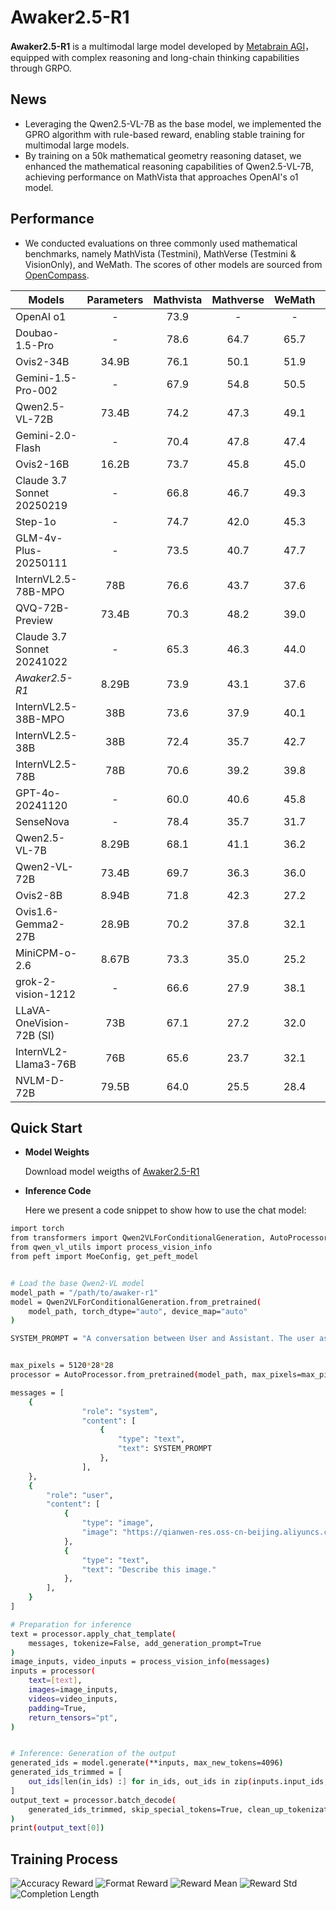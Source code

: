 # Awaker2.5-R1

**Awaker2.5-R1** is a multimodal large model developed by [Metabrain AGI](https://www.metabrainagi.com)， equipped with complex reasoning and long-chain thinking capabilities through GRPO.

## News
- Leveraging the Qwen2.5-VL-7B as the base model, we implemented the GPRO algorithm with rule-based reward, enabling stable training for multimodal large models.
- By training on a 50k mathematical geometry reasoning dataset, we enhanced the mathematical reasoning capabilities of Qwen2.5-VL-7B, achieving performance on MathVista that approaches OpenAI's o1 model. 

## Performance
- We conducted evaluations on three commonly used mathematical benchmarks, namely MathVista (Testmini), MathVerse (Testmini & VisionOnly), and WeMath. The scores of other models are sourced from [OpenCompass](https://rank.opencompass.org.cn/leaderboard-multimodal-reasoning/?m=REALTIME).

| Models               | Parameters |   Mathvista | Mathverse | WeMath | Avg.|
| ------------------- | :--------: | :------: | :--------: | :-------: |  :-------: |
|OpenAI o1| - |73.9 |-|-|-|
|Doubao-1.5-Pro	| - |78.6	|64.7	|65.7	|69.6|
|Ovis2-34B	| 34.9B|76.1	|50.1	|51.9	|59.3|
|Gemini-1.5-Pro-002	| - |67.9	|54.8	|50.5	|57.7|
|Qwen2.5-VL-72B	| 73.4B |74.2	|47.3	|49.1	|56.8|
|Gemini-2.0-Flash	| - |70.4	|47.8	|47.4|	55.2|
|Ovis2-16B	| 16.2B |73.7	|45.8	|45.0	|54.8|
|Claude 3.7 Sonnet 20250219	| - |66.8	|46.7	|49.3	|54.2| 
|Step-1o	| - |74.7	|42.0	|45.3	|54.0|
|GLM-4v-Plus-20250111	| - |73.5	|40.7	|47.7	|53.9|
|InternVL2.5-78B-MPO	|78B |76.6	|43.7	|37.6	|52.6|
|QVQ-72B-Preview	| 73.4B |70.3	|48.2	|39.0	|52.5|
|Claude 3.7 Sonnet 20241022	| - |65.3	|46.3	|44.0	|51.8|
|*Awaker2.5-R1* | 8.29B | 73.9 | 43.1 | 37.6 | 51.5|
|InternVL2.5-38B-MPO	| 38B |73.6	|37.9	|40.1	|50.5|
|InternVL2.5-38B	| 38B |72.4	|35.7	|42.7	|50.2|
|InternVL2.5-78B	| 78B |70.6	|39.2	|39.8	|49.8|
|GPT-4o-20241120	| - |60.0	|40.6	|45.8	|48.8|
|SenseNova	| - |78.4	|35.7	|31.7	|48.6|
|Qwen2.5-VL-7B	| 8.29B |68.1	|41.1	|36.2	|48.4|
|Qwen2-VL-72B	| 73.4B |69.7	|36.3	|36.0	|47.3|
|Ovis2-8B	| 8.94B |71.8	|42.3	|27.2	|47.1|
|Ovis1.6-Gemma2-27B	| 28.9B | 70.2	|37.8	|32.1	|46.7|
|MiniCPM-o-2.6	| 8.67B | 73.3	|35.0	|25.2	|44.5 |
|grok-2-vision-1212	| - |66.6	|27.9	|38.1	|44.2 |
|LLaVA-OneVision-72B (SI)	| 73B |67.1	|27.2	|32.0	|42.1 |
|InternVL2-Llama3-76B	|76B |65.6	|23.7	|32.1	|40.5 |
|NVLM-D-72B	| 79.5B |64.0	|25.5	|28.4	|39.3 |




## Quick Start

- **Model Weights**
  
  Download model weigths of [Awaker2.5-R1](https://huggingface.co/MetabrainAGI/Awaker2.5-R1)

- **Inference Code**
  
  Here we present a code snippet to show how to use the chat model:

```bash
import torch
from transformers import Qwen2VLForConditionalGeneration, AutoProcessor
from qwen_vl_utils import process_vision_info
from peft import MoeConfig, get_peft_model


# Load the base Qwen2-VL model
model_path = "/path/to/awaker-r1"
model = Qwen2VLForConditionalGeneration.from_pretrained(
    model_path, torch_dtype="auto", device_map="auto"
)

SYSTEM_PROMPT = "A conversation between User and Assistant. The user asks a question, and the Assistant solves it. The assistant first thinks about the reasoning process in the mind and then provides the user with the answer. The reasoning process and answer are enclosed within <think> </think> and <answer> </answer> tags, respectively, i.e., <think> reasoning process here </think><answer> answer here </answer>"


max_pixels = 5120*28*28
processor = AutoProcessor.from_pretrained(model_path, max_pixels=max_pixels)

messages = [
    {
                "role": "system",
                "content": [
                    {
                        "type": "text",
                        "text": SYSTEM_PROMPT
                    },
                ],
    },
    {
        "role": "user",
        "content": [
            {
                "type": "image",
                "image": "https://qianwen-res.oss-cn-beijing.aliyuncs.com/Qwen-VL/assets/demo.jpeg",
            },
            {
                "type": "text", 
                "text": "Describe this image."
            },
        ],
    }
]

# Preparation for inference
text = processor.apply_chat_template(
    messages, tokenize=False, add_generation_prompt=True
)
image_inputs, video_inputs = process_vision_info(messages)
inputs = processor(
    text=[text],
    images=image_inputs,
    videos=video_inputs,
    padding=True,
    return_tensors="pt",
)


# Inference: Generation of the output
generated_ids = model.generate(**inputs, max_new_tokens=4096)
generated_ids_trimmed = [
    out_ids[len(in_ids) :] for in_ids, out_ids in zip(inputs.input_ids, generated_ids)
]
output_text = processor.batch_decode(
    generated_ids_trimmed, skip_special_tokens=True, clean_up_tokenization_spaces=False
)
print(output_text[0])
```

## Training Process
![Accuracy Reward](https://github.com/MetabrainAGI/Awaker2.5-R1/blob/main/figs/reward_accuracy_49k.png) 
![Format Reward](https://github.com/MetabrainAGI/Awaker2.5-R1/blob/main/figs/reward_format_49k.png)
![Reward Mean](https://github.com/MetabrainAGI/Awaker2.5-R1/blob/main/figs/reward_mean_49k.png)
![Reward Std](https://github.com/MetabrainAGI/Awaker2.5-R1/blob/main/figs/reward_std_49k.png)
![Completion Length](https://github.com/MetabrainAGI/Awaker2.5-R1/blob/main/figs/reward_cl_49k.png)



